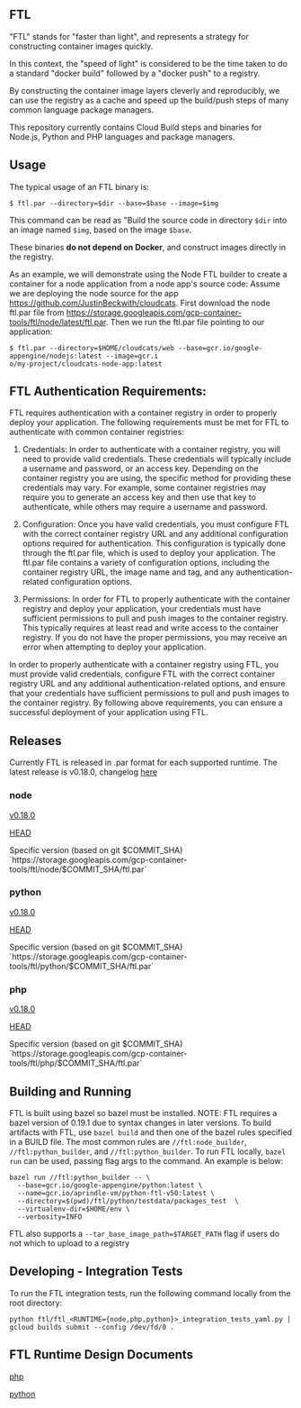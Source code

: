 ## FTL

"FTL" stands for "faster than light", and represents a strategy for constructing container images quickly.

In this context, the "speed of light" is considered to be the time taken to do a standard "docker build" followed by a "docker push" to a registry.

By constructing the container image layers cleverly and reproducibly, we can use the registry as a cache and speed up the build/push steps of many common language package managers.

This repository currently contains Cloud Build steps and binaries for Node.js, Python and PHP languages and package managers.

## Usage

The typical usage of an FTL binary is:

```shell
$ ftl.par --directory=$dir --base=$base --image=$img
```

This command can be read as "Build the source code in directory `$dir` into an image named `$img`, based on the image `$base`.

These binaries **do not depend on Docker**, and construct images directly in the registry.

As an example, we will demonstrate using the Node FTL builder to create a container for a node application from a node app's source code:
Assume we are deploying the node source for the app https://github.com/JustinBeckwith/cloudcats.  First download the node ftl.par file from https://storage.googleapis.com/gcp-container-tools/ftl/node/latest/ftl.par.  Then we run the ftl.par file pointing to our application:
```shell
$ ftl.par --directory=$HOME/cloudcats/web --base=gcr.io/google-appengine/nodejs:latest --image=gcr.i
o/my-project/cloudcats-node-app:latest
```
## FTL Authentication Requirements:

FTL requires authentication with a container registry in order to properly deploy your application. The following requirements must be met for FTL to authenticate with common container registries:

1. Credentials:
In order to authenticate with a container registry, you will need to provide valid credentials. These credentials will typically include a username and password, or an access key. Depending on the container registry you are using, the specific method for providing these credentials may vary. For example, some container registries may require you to generate an access key and then use that key to authenticate, while others may require a username and password.

2. Configuration:
Once you have valid credentials, you must configure FTL with the correct container registry URL and any additional configuration options required for authentication. This configuration is typically done through the ftl.par file, which is used to deploy your application. The ftl.par file contains a variety of configuration options, including the container registry URL, the image name and tag, and any authentication-related configuration options.

3. Permissions:
In order for FTL to properly authenticate with the container registry and deploy your application, your credentials must have sufficient permissions to pull and push images to the container registry. This typically requires at least read and write access to the container registry. If you do not have the proper permissions, you may receive an error when attempting to deploy your application.

In order to properly authenticate with a container registry using FTL, you must provide valid credentials, configure FTL with the correct container registry URL and any additional authentication-related options, and ensure that your credentials have sufficient permissions to pull and push images to the container registry. By following above requirements, you can ensure a successful deployment of your application using FTL.

## Releases
Currently FTL is released in .par format for each supported runtime.  The latest release is v0.18.0, changelog [here](https://github.com/GoogleCloudPlatform/runtimes-common/blob/master/ftl/CHANGELOG.md)

### node

[v0.18.0](https://storage.googleapis.com/gcp-container-tools/ftl/node/node-v0.18.0/ftl.par)

[HEAD](https://storage.googleapis.com/gcp-container-tools/ftl/node/latest/ftl.par)

Specific version (based on git $COMMIT_SHA)
`https://storage.googleapis.com/gcp-container-tools/ftl/node/$COMMIT_SHA/ftl.par`

### python

[v0.18.0](https://storage.googleapis.com/gcp-container-tools/ftl/python/python-v0.18.0/ftl.par)

[HEAD](https://storage.googleapis.com/gcp-container-tools/ftl/python/latest/ftl.par)

Specific version (based on git $COMMIT_SHA)
`https://storage.googleapis.com/gcp-container-tools/ftl/python/$COMMIT_SHA/ftl.par`

### php
[v0.18.0](https://storage.googleapis.com/gcp-container-tools/ftl/php/php-v0.18.0/ftl.par)

[HEAD](https://storage.googleapis.com/gcp-container-tools/ftl/php/latest/ftl.par)

Specific version (based on git $COMMIT_SHA)
`https://storage.googleapis.com/gcp-container-tools/ftl/php/$COMMIT_SHA/ftl.par`

## Building and Running
FTL is built using bazel so bazel must be installed.  NOTE: FTL requires a bazel version of 0.19.1 due to syntax changes in later versions.  To build artifacts with FTL, use `bazel build` and then one of the bazel rules specified in a BUILD file.  The most common rules are `//ftl:node_builder`, `//ftl:python_builder`, and `//ftl:python_builder`.  To run FTL locally, `bazel run` can be used, passing flag args to the command.  An example is below:
```
bazel run //ftl:python_builder -- \
  --base=gcr.io/google-appengine/python:latest \
  --name=gcr.io/aprindle-vm/python-ftl-v50:latest \
  --directory=$(pwd)/ftl/python/testdata/packages_test  \
  --virtualenv-dir=$HOME/env \
  --verbosity=INFO
```
FTL also supports a `--tar_base_image_path=$TARGET_PATH` flag if users do not which to upload to a registry


## Developing - Integration Tests
To run the FTL integration tests, run the following command locally from the root directory:

```shell
python ftl/ftl_<RUNTIME={node,php,python}>_integration_tests_yaml.py | gcloud builds submit --config /dev/fd/0 .
```

## FTL Runtime Design Documents
[php](https://docs.google.com/document/d/1cbf3DUpNQxdmhxo2AEhp-L34_BEsuNF8rEVGI8z7Esg/edit?usp=sharing)

[python](https://docs.google.com/document/d/1pXfg6pLPpQoIb5_E6PeVWHLttL2YgUPX6ysoqmyVzik/edit?usp=sharing)
